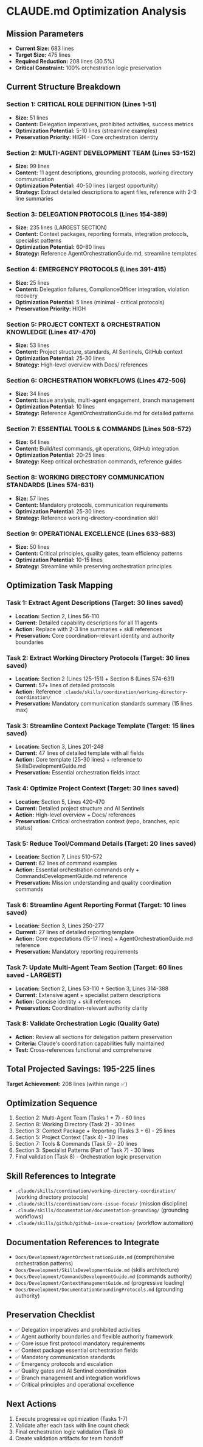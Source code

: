 # CLAUDE.md Optimization Analysis

## Mission Parameters
- **Current Size:** 683 lines
- **Target Size:** 475 lines
- **Required Reduction:** 208 lines (30.5%)
- **Critical Constraint:** 100% orchestration logic preservation

## Current Structure Breakdown

### Section 1: CRITICAL ROLE DEFINITION (Lines 1-51)
- **Size:** 51 lines
- **Content:** Delegation imperatives, prohibited activities, success metrics
- **Optimization Potential:** 5-10 lines (streamline examples)
- **Preservation Priority:** HIGH - Core orchestration identity

### Section 2: MULTI-AGENT DEVELOPMENT TEAM (Lines 53-152)
- **Size:** 99 lines
- **Content:** 11 agent descriptions, grounding protocols, working directory communication
- **Optimization Potential:** 40-50 lines (largest opportunity)
- **Strategy:** Extract detailed descriptions to agent files, reference with 2-3 line summaries

### Section 3: DELEGATION PROTOCOLS (Lines 154-389)
- **Size:** 235 lines (LARGEST SECTION)
- **Content:** Context packages, reporting formats, integration protocols, specialist patterns
- **Optimization Potential:** 60-80 lines
- **Strategy:** Reference AgentOrchestrationGuide.md, streamline templates

### Section 4: EMERGENCY PROTOCOLS (Lines 391-415)
- **Size:** 25 lines
- **Content:** Delegation failures, ComplianceOfficer integration, violation recovery
- **Optimization Potential:** 5 lines (minimal - critical protocols)
- **Preservation Priority:** HIGH

### Section 5: PROJECT CONTEXT & ORCHESTRATION KNOWLEDGE (Lines 417-470)
- **Size:** 53 lines
- **Content:** Project structure, standards, AI Sentinels, GitHub context
- **Optimization Potential:** 25-30 lines
- **Strategy:** High-level overview with Docs/ references

### Section 6: ORCHESTRATION WORKFLOWS (Lines 472-506)
- **Size:** 34 lines
- **Content:** Issue analysis, multi-agent engagement, branch management
- **Optimization Potential:** 10 lines
- **Strategy:** Reference AgentOrchestrationGuide.md for detailed patterns

### Section 7: ESSENTIAL TOOLS & COMMANDS (Lines 508-572)
- **Size:** 64 lines
- **Content:** Build/test commands, git operations, GitHub integration
- **Optimization Potential:** 20-25 lines
- **Strategy:** Keep critical orchestration commands, reference guides

### Section 8: WORKING DIRECTORY COMMUNICATION STANDARDS (Lines 574-631)
- **Size:** 57 lines
- **Content:** Mandatory protocols, communication requirements
- **Optimization Potential:** 25-30 lines
- **Strategy:** Reference working-directory-coordination skill

### Section 9: OPERATIONAL EXCELLENCE (Lines 633-683)
- **Size:** 50 lines
- **Content:** Critical principles, quality gates, team efficiency patterns
- **Optimization Potential:** 10-15 lines
- **Strategy:** Streamline while preserving orchestration principles

## Optimization Task Mapping

### Task 1: Extract Agent Descriptions (Target: 30 lines saved)
- **Location:** Section 2, Lines 56-110
- **Current:** Detailed capability descriptions for all 11 agents
- **Action:** Replace with 2-3 line summaries + skill references
- **Preservation:** Core coordination-relevant identity and authority boundaries

### Task 2: Extract Working Directory Protocols (Target: 30 lines saved)
- **Location:** Section 2 (Lines 125-151) + Section 8 (Lines 574-631)
- **Current:** 57+ lines of detailed protocols
- **Action:** Reference `.claude/skills/coordination/working-directory-coordination/`
- **Preservation:** Mandatory communication standards summary (15 lines max)

### Task 3: Streamline Context Package Template (Target: 15 lines saved)
- **Location:** Section 3, Lines 201-248
- **Current:** 47 lines of detailed template with all fields
- **Action:** Core template (25-30 lines) + reference to SkillsDevelopmentGuide.md
- **Preservation:** Essential orchestration fields intact

### Task 4: Optimize Project Context (Target: 30 lines saved)
- **Location:** Section 5, Lines 420-470
- **Current:** Detailed project structure and AI Sentinels
- **Action:** High-level overview + Docs/ references
- **Preservation:** Critical orchestration context (repo, branches, epic status)

### Task 5: Reduce Tool/Command Details (Target: 20 lines saved)
- **Location:** Section 7, Lines 510-572
- **Current:** 62 lines of command examples
- **Action:** Essential orchestration commands only + CommandsDevelopmentGuide.md reference
- **Preservation:** Mission understanding and quality coordination commands

### Task 6: Streamline Agent Reporting Format (Target: 10 lines saved)
- **Location:** Section 3, Lines 250-277
- **Current:** 27 lines of detailed reporting template
- **Action:** Core expectations (15-17 lines) + AgentOrchestrationGuide.md reference
- **Preservation:** Mandatory reporting requirements

### Task 7: Update Multi-Agent Team Section (Target: 60 lines saved - LARGEST)
- **Location:** Section 2, Lines 53-110 + Section 3, Lines 314-388
- **Current:** Extensive agent + specialist pattern descriptions
- **Action:** Concise identity + skill references
- **Preservation:** Coordination-relevant authority clarity

### Task 8: Validate Orchestration Logic (Quality Gate)
- **Action:** Review all sections for delegation pattern preservation
- **Criteria:** Claude's coordination capabilities fully maintained
- **Test:** Cross-references functional and comprehensive

## Total Projected Savings: 195-225 lines
**Target Achievement:** 208 lines (within range ✅)

## Optimization Sequence
1. Section 2: Multi-Agent Team (Tasks 1 + 7) - 60 lines
2. Section 8: Working Directory (Task 2) - 30 lines
3. Section 3: Context Package + Reporting (Tasks 3 + 6) - 25 lines
4. Section 5: Project Context (Task 4) - 30 lines
5. Section 7: Tools & Commands (Task 5) - 20 lines
6. Section 3: Specialist Patterns (Part of Task 7) - 30 lines
7. Final validation (Task 8) - Orchestration logic preservation

## Skill References to Integrate
- `.claude/skills/coordination/working-directory-coordination/` (working directory protocols)
- `.claude/skills/coordination/core-issue-focus/` (mission discipline)
- `.claude/skills/documentation/documentation-grounding/` (grounding workflows)
- `.claude/skills/github/github-issue-creation/` (workflow automation)

## Documentation References to Integrate
- `Docs/Development/AgentOrchestrationGuide.md` (comprehensive orchestration patterns)
- `Docs/Development/SkillsDevelopmentGuide.md` (skills architecture)
- `Docs/Development/CommandsDevelopmentGuide.md` (commands authority)
- `Docs/Development/ContextManagementGuide.md` (progressive loading)
- `Docs/Development/DocumentationGroundingProtocols.md` (grounding authority)

## Preservation Checklist
- ✅ Delegation imperatives and prohibited activities
- ✅ Agent authority boundaries and flexible authority framework
- ✅ Core issue first protocol mandatory requirements
- ✅ Context package essential orchestration fields
- ✅ Mandatory communication standards
- ✅ Emergency protocols and escalation
- ✅ Quality gates and AI Sentinel coordination
- ✅ Branch management and integration workflows
- ✅ Critical principles and operational excellence

## Next Actions
1. Execute progressive optimization (Tasks 1-7)
2. Validate after each task with line count check
3. Final orchestration logic validation (Task 8)
4. Create validation artifacts for team handoff
